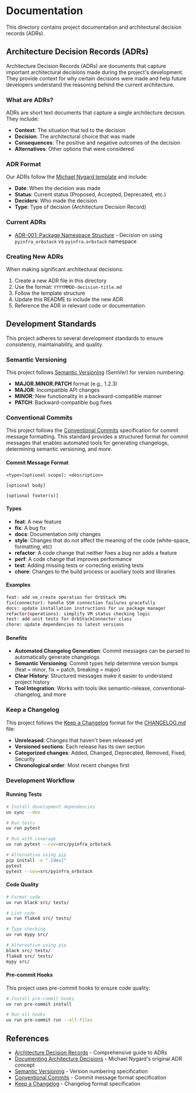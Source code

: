 # Documentation

This directory contains project documentation and architectural decision records (ADRs).

## Architecture Decision Records (ADRs)

Architecture Decision Records (ADRs) are documents that capture important architectural decisions made during the project's development. They provide context for why certain decisions were made and help future developers understand the reasoning behind the current architecture.

### What are ADRs?

ADRs are short text documents that capture a single architecture decision. They include:

- **Context**: The situation that led to the decision
- **Decision**: The architectural choice that was made
- **Consequences**: The positive and negative outcomes of the decision
- **Alternatives**: Other options that were considered

### ADR Format

Our ADRs follow the [Michael Nygard template](https://github.com/joelparkerhenderson/architecture-decision-record#decision-record-template-by-michael-nygard) and include:

- **Date**: When the decision was made
- **Status**: Current status (Proposed, Accepted, Deprecated, etc.)
- **Deciders**: Who made the decision
- **Type**: Type of decision (Architecture Decision Record)

### Current ADRs

- [ADR-001: Package Namespace Structure](20250116-package-namespace-structure.md) - Decision on using `pyinfra_orbstack` vs `pyinfra.orbstack` namespace

### Creating New ADRs

When making significant architectural decisions:

1. Create a new ADR file in this directory
2. Use the format: `YYYYMMDD-decision-title.md`
3. Follow the template structure
4. Update this README to include the new ADR
5. Reference the ADR in relevant code or documentation

## Development Standards

This project adheres to several development standards to ensure consistency, maintainability, and quality.

### Semantic Versioning

This project follows [Semantic Versioning](https://semver.org/spec/v2.0.0.html) (SemVer) for version numbering:

- **MAJOR.MINOR.PATCH** format (e.g., 1.2.3)
- **MAJOR**: Incompatible API changes
- **MINOR**: New functionality in a backward-compatible manner
- **PATCH**: Backward-compatible bug fixes

### Conventional Commits

This project follows the [Conventional Commits](https://www.conventionalcommits.org/) specification for commit message formatting. This standard provides a structured format for commit messages that enables automated tools for generating changelogs, determining semantic versioning, and more.

#### Commit Message Format

```plain
<type>[optional scope]: <description>

[optional body]

[optional footer(s)]
```

#### Types

- **feat**: A new feature
- **fix**: A bug fix
- **docs**: Documentation only changes
- **style**: Changes that do not affect the meaning of the code (white-space, formatting, etc)
- **refactor**: A code change that neither fixes a bug nor adds a feature
- **perf**: A code change that improves performance
- **test**: Adding missing tests or correcting existing tests
- **chore**: Changes to the build process or auxiliary tools and libraries

#### Examples

```bash
feat: add vm_create operation for OrbStack VMs
fix(connector): handle SSH connection failures gracefully
docs: update installation instructions for uv package manager
refactor(operations): simplify VM status checking logic
test: add unit tests for OrbStackConnector class
chore: update dependencies to latest versions
```

#### Benefits

- **Automated Changelog Generation**: Commit messages can be parsed to automatically generate changelogs
- **Semantic Versioning**: Commit types help determine version bumps (feat = minor, fix = patch, breaking = major)
- **Clear History**: Structured messages make it easier to understand project history
- **Tool Integration**: Works with tools like semantic-release, conventional-changelog, and more

### Keep a Changelog

This project follows the [Keep a Changelog](https://keepachangelog.com/en/1.0.0/) format for the [CHANGELOG.md](../CHANGELOG.md) file:

- **Unreleased**: Changes that haven't been released yet
- **Versioned sections**: Each release has its own section
- **Categorized changes**: Added, Changed, Deprecated, Removed, Fixed, Security
- **Chronological order**: Most recent changes first

### Development Workflow

#### Running Tests

```bash
# Install development dependencies
uv sync --dev

# Run tests
uv run pytest

# Run with coverage
uv run pytest --cov=src/pyinfra_orbstack

# Alternative using pip
pip install -e ".[dev]"
pytest
pytest --cov=src/pyinfra_orbstack
```

#### Code Quality

```bash
# Format code
uv run black src/ tests/

# Lint code
uv run flake8 src/ tests/

# Type checking
uv run mypy src/

# Alternative using pip
black src/ tests/
flake8 src/ tests/
mypy src/
```

#### Pre-commit Hooks

This project uses pre-commit hooks to ensure code quality:

```bash
# Install pre-commit hooks
uv run pre-commit install

# Run all hooks
uv run pre-commit run --all-files
```

## References

- [Architecture Decision Records](https://github.com/joelparkerhenderson/architecture-decision-record) - Comprehensive guide to ADRs
- [Documenting Architecture Decisions](https://cognitect.com/blog/2011/11/15/documenting-architecture-decisions) - Michael Nygard's original ADR concept
- [Semantic Versioning](https://semver.org/spec/v2.0.0.html) - Version numbering specification
- [Conventional Commits](https://www.conventionalcommits.org/) - Commit message format specification
- [Keep a Changelog](https://keepachangelog.com/en/1.0.0/) - Changelog format specification
